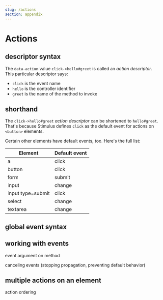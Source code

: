 ```yaml
---
slug: /actions
section: appendix
---
```


# Actions

## descriptor syntax

The `data-action` value `click->hello#greet` is called an _action descriptor_. This particular descriptor says:
* `click` is the event name
* `hello` is the controller identifier
* `greet` is the name of the method to invoke

## shorthand

The `click->hello#greet` _action descriptor_ can be shortened to `hello#greet`. That's because Stimulus defines `click` as the default event for actions on `<button>` elements.

Certain other elements have default events, too. Here's the full list:

Element           | Default event
----------------- | -------------
a                 | click
button            | click
form              | submit
input             | change
input type=submit | click
select            | change
textarea          | change

## global event syntax

## working with events

event argument on method

canceling events (stopping propagation, preventing default behavior)

## multiple actions on an element

action ordering
